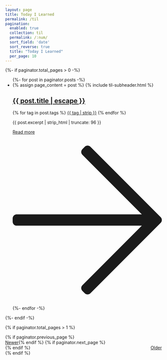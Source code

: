 ```yaml
---
layout: page
title: Today I Learned
permalink: /til
pagination: 
  enabled: true
  collection: til
  permalink: /:num/
  sort_field: 'date'
  sort_reverse: true
  title: "Today I Learned"
  per_page: 10
---
```


<div class="til">
  {%- if paginator.total_pages > 0 -%}
    <ul class="post-list">
      {%- for post in paginator.posts -%}
      <li class="til-post">
        {% assign page_content = post %}
        {% include til-subheader.html %}
        <h2>
          <a class="post-link" href="{{ post.url | relative_url }}" title="{{ post.title | escape | strip }}" >
            {{ post.title | escape  }}
          </a>
        </h2>
        <div class="post-tags">
          {% for tag in post.tags %}
          <a class="post-tag" href="/tags#{{ tag | cgi_escape }}" title="{{ tag | strip }}">{{ tag | strip }}</a>
          {% endfor %}
        </div>
        <p class="excerpt">
            {{ post.excerpt | strip_html | truncate: 96 }}
        </p>
        <div class="post-footer">
          <div>
            <a class="read-more animatable" href="{{ post.url | relative_url }}" title="Read more">
              Read more 
              <svg focusable="false"  xmlns="https://www.w3.org/2000/svg" viewBox="0 0 448 512" class="fa fa-arrow-right fa-w-14"><path fill="currentColor" d="M216.464 36.465l-7.071 7.07c-4.686 4.686-4.686 12.284 0 16.971L387.887 239H12c-6.627 0-12 5.373-12 12v10c0 6.627 5.373 12 12 12h375.887L209.393 451.494c-4.686 4.686-4.686 12.284 0 16.971l7.071 7.07c4.686 4.686 12.284 4.686 16.97 0l211.051-211.05c4.686-4.686 4.686-12.284 0-16.971L233.434 36.465c-4.686-4.687-12.284-4.687-16.97 0z" class=""></path></svg>
            </a>
          </div>
        </div>
      </li>
      {%- endfor -%}
    </ul>
  {%- endif -%}

</div>


{% if paginator.total_pages > 1 %}
<div>
  {% if paginator.previous_page %}
  <div>
    <a class="pagination-link" href="{{ paginator.previous_page_path | prepend: site.baseurl }}" title="Newer" style="float:left;"><i class="fa fa-chevron-left"></i>Newer</a>
  </div>
  {% endif %}
  {% if paginator.next_page %}
  <div>
    <a class="pagination-link" href="{{ paginator.next_page_path | prepend: site.baseurl }}" title="Older" style="float:right;">Older<i class="fa fa-chevron-right"></i></a>
  </div>
  {% endif %}
</div>
{% endif %}
